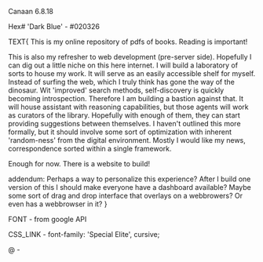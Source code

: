 Canaan 6.8.18

Hex# 'Dark Blue' - #020326

TEXT{
This is my online repository of pdfs of books. Reading is important! 

This is also my refresher to web development (pre-server side). Hopefully I can dig out a little niche on this here internet. I will build a laboratory of sorts to house my work.
It will serve as an easily accessible shelf for myself. Instead of surfing the web, which I truly think has gone the way of the dinosaur. Wit 'improved' search methods, self-discovery is 
quickly becoming introspection. Therefore I am building a bastion against that. It will house assistant with reasoning capabilities, but those agents will work as curators of the library. Hopefully with enough of them, they can start providing suggestions between themselves. I haven't outlined this more formally, but it should involve some sort of optimization with inherent 'random-ness' from the digital environment. Mostly I would like my news, correspondence sorted within a single framework.

Enough for now. There is a website to build!


addendum: Perhaps a way to personalize this experience? After I build one version of this I should make everyone have a dashboard available? Maybe some sort of drag and drop interface that overlays on a webbrowers? Or even has a webbrowser in it? 
}

FONT - from google API

<link href="https://fonts.googleapis.com/css?family=Special+Elite" rel="stylesheet">

CSS_LINK - font-family: 'Special Elite', cursive;

@ - <style>
@import url('https://fonts.googleapis.com/css?family=Special+Elite');
</style>





